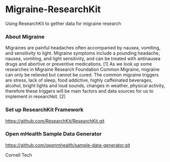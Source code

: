 # Migraine-ResearchKit
Using ResearchKit to gether data for migraine research

### About Migraine 
Migraines are painful headaches often accompanied by nausea, vomiting, and sensitivity to light. Migraine symptoms include a pounding headache, nausea, vomiting, and light sensitivity, and can be treated with antinausea drugs and abortive or preventive medications. [1]
As we look up some researches in Migraine Research Foundation Common Migraine, migraine can only be relieved but cannot be cured. The common migraine triggers are stress, lack of sleep, food addictive, highly caffeinated beverages,  alcohol, bright lights and loud sounds, changes in weather, physical activity, therefore these triggers will be main factors and data sources for us to implement in researchkit. [2] 

### Set up ResearchKit Framework
https://github.com/ResearchKit/ResearchKit.git

### Open mHealth Sample Data Generator
https://github.com/openmhealth/sample-data-generator.git

Cornell Tech
